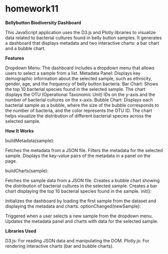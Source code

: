 # homework11
**Bellybutton Biodiversity Dashboard**

This JavaScript application uses the D3.js and Plotly libraries to visualize data related to bacterial cultures found in belly button samples. It generates a dashboard that displays metadata and two interactive charts: a bar chart and a bubble chart.

**Features**

Dropdown Menu: The dashboard includes a dropdown menu that allows users to select a sample from a list.
Metadata Panel: Displays key demographic information about the selected sample, such as ethnicity, gender, age, and the frequency of belly button bacteria.
Bar Chart: Shows the top 10 bacterial species found in the selected sample. The chart displays the OTU (Operational Taxonomic Unit) IDs on the y-axis and the number of bacterial cultures on the x-axis.
Bubble Chart: Displays each bacterial sample as a bubble, where the size of the bubble corresponds to the number of bacteria, and the color represents the OTU ID. The chart helps visualize the distribution of different bacterial species across the selected sample.

**How It Works**

buildMetadata(sample):

Fetches the metadata from a JSON file.
Filters the metadata for the selected sample.
Displays the key-value pairs of the metadata in a panel on the page.

buildCharts(sample):

Fetches the sample data from a JSON file.
Creates a bubble chart showing the distribution of bacterial cultures in the selected sample.
Creates a bar chart displaying the top 10 bacterial species found in the sample.
init():

Initializes the dashboard by loading the first sample from the dataset and displaying the metadata and charts.
optionChanged(newSample):

Triggered when a user selects a new sample from the dropdown menu.
Updates the metadata panel and charts with data for the selected sample.

**Libraries Used**

D3.js: For reading JSON data and manipulating the DOM.
Plotly.js: For rendering interactive charts (bar and bubble charts).
